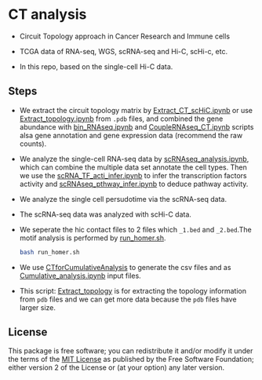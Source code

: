 # CT analysis

- Circuit Topology approach in Cancer Research and Immune cells

- TCGA data of RNA-seq, WGS, scRNA-seq and Hi-C, scHi-c, etc.

- In this repo, based on the single-cell Hi-C data.

## Steps

- We extract the circuit topology matrix by [Extract_CT_scHiC.ipynb](https://github.com/jlchen5/CT-analysis/blob/main/Extract_CT_scHiC.ipynb) or use [Extract_topology.ipynb](https://github.com/jlchen5/CT-analysis/blob/main/Extract_topology.ipynb) from `.pdb` files, and combined the gene abundance with [bin_RNAseq.ipynb](https://github.com/jlchen5/CT-analysis/blob/main/bin_RNAseq.ipynb) and [CoupleRNAseq_CT.ipynb](https://github.com/jlchen5/CT-analysis/blob/main/CoupleRNAseq_CT.ipynb) scripts alsa gene annotation and gene expression data (recommend the raw counts).

- We analyze the single-cell RNA-seq data by [scRNAseq_analysis.ipynb](https://github.com/jlchen5/CT-analysis/blob/main/scRNAseq_analysis.ipynb), which can combine the multiple data set annotate the cell types. Then we use the [scRNA_TF_acti_infer.ipynb](https://github.com/jlchen5/CT-analysis/blob/main/scRNA_TF_acti_infer.ipynb) to infer the transcription factors activity and [scRNAseq_pthway_infer.ipynb](https://github.com/jlchen5/CT-analysis/blob/main/scRNAseq_pthway_infer.ipynb) to deduce pathway activity.

- We analyze the single cell persudotime via the scRNA-seq data.
 
- The scRNA-seq data was analyzed with scHi-C data.

- We seperate the hic contact files to 2 files which `_1.bed` and `_2.bed`.The motif analysis is performed by [run_homer.sh](https://github.com/jlchen5/CT-analysis/blob/main/run_homer.sh).
 
     ```bash
     bash run_homer.sh
     ```

- We use [CTforCumulativeAnalysis](https://github.com/jlchen5/CT-analysis/blob/main/CTforCumulativeAnalysis.py) to generate the csv files and as [Cumulative_analysis.ipynb](https://github.com/jlchen5/CT-analysis/blob/main/Cumulative_analysis.ipynb) input files.

- This script: [Extract_topology](https://github.com/jlchen5/CT-analysis/blob/main/Extract_topology.ipynb) is for extracting the topology information from `pdb` files and we can get more data because the `pdb` files have larger size.


## License
This package is free software; you can redistribute it and/or modify it under the terms of the [MIT License](https://github.com/jlchen5/CT-analysis/blob/main/LICENSE) as published by the Free Software Foundation; either version 2 of the License or (at your option) any later version.

